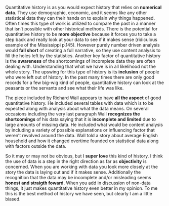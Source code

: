 Quantitative history is as you would expect history that relies on **numerical data**.  They use demographic, economic, and it seems like any other statistical data they can their hands on to explain why things happened.  Often times this type of work is utilized to compare the past in a manner that isn’t possible with other historical methods.  There is the potential for quantitative history to be **more objective** because it forces you to take a step back and really look at your data to see if it makes sense (ridiculous example of the Mississippi p.145). However purely number driven analysis would **fall short** of creating a full narrative, so they use content analysis to fill the holes left by the statistics.  Another key factor of quantitative history is the **awareness** of the shortcomings of incomplete data they are often dealing with.  Understanding that what we have is in all likelihood not the whole story.  The upswing for this type of history is its **inclusion** of people who were left out of history. In the past many times there are only good records for a few big-wig kind of people, quantitative history can look at the peasants or the servants and see what their life was like. 

The piece included by Richard Wall appears to have **all the aspect** of good quantitative history.  He included several tables with data which is to be expected along with analysis about what the data means.  On several occasions including the very last paragraph Wall **recognizes the shortcomings** of his data saying that it is **incomplete and limited** due to large amounts of missing data.  He included what would be content analysis by including a variety of possible explanations or influencing factor that weren’t revolved around the data.  Wall told a story about average English household and how it changed overtime founded on statistical data along with factors outside the data.  

So it may or may not be obvious, but I **super love** this kind of history.  I think the use of data is a step in the right direction as far as **objectivity** is concerned.  When you are working with data you look more closely at the story the data is laying out and if it makes sense.  Additionally the recognition that the data may be incomplete and/or misleading seems **honest and straigth foward**.  When you add in discussion of non-data things, it just makes quantitative history even better in my opinion.  To me this is the best method of history we have seen, but clearly I am a little biased. 
